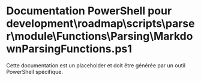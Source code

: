 # Documentation PowerShell pour development\roadmap\scripts\parser\module\Functions\Parsing\MarkdownParsingFunctions.ps1

Cette documentation est un placeholder et doit être générée par un outil PowerShell spécifique.
